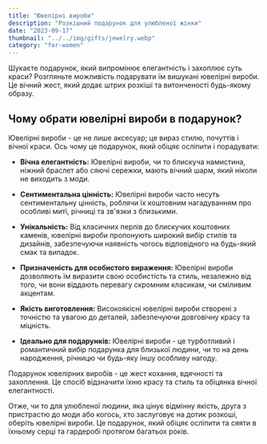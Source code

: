 ```yaml
---
title: "Ювелірні вироби"
description: "Розкішний подарунок для улюбленої жінки"
date: "2023-09-17"
thumbnail: "../../img/gifts/jewelry.webp"
category: "for-women"
---
```

Шукаєте подарунок, який випромінює елегантність і захоплює суть краси? Розгляньте можливість подарувати їм вишукані ювелірні вироби. Це вічний жест, який додає штрих розкіші та витонченості будь-якому образу.

## Чому обрати ювелірні вироби в подарунок?

Ювелірні вироби - це не лише аксесуар; це вираз стилю, почуттів і вічної краси. Ось чому це подарунок, який обіцяє осліпити і порадувати:

- **Вічна елегантність:** Ювелірні вироби, чи то блискуча намистина, ніжний браслет або сяючі сережки, мають вічний шарм, який ніколи не виходить з моди.

- **Сентиментальна цінність:** Ювелірні вироби часто несуть сентиментальну цінність, роблячи їх коштовним нагадуванням про особливі миті, річниці та зв'язки з близькими.

- **Унікальність:** Від класичних перлів до блискучих коштовних каменів, ювелірні вироби пропонують широкий вибір стилів та дизайнів, забезпечуючи наявність чогось відповідного на будь-який смак та випадок.

- **Призначеність для особистого вираження:** Ювелірні вироби дозволяють їм виразити свою особистість та стиль, незалежно від того, чи вони віддають перевагу скромним класикам, чи сміливим акцентам.

- **Якість виготовлення:** Високоякісні ювелірні вироби створені з точністю та увагою до деталей, забезпечуючи довговічну красу та міцність.

- **Ідеально для подарунків:** Ювелірні вироби - це турботливий і романтичний вибір подарунка для близької людини, чи то на день народження, річницю чи будь-яку іншу особливу нагоду.

Подарунок ювелірних виробів - це жест кохання, вдячності та захоплення. Це спосіб відзначити їхню красу та стиль та обіцянка вічної елегантності.

Отже, чи то для улюбленої людини, яка цінує відмінну якість, друга з пристрастю до моди або когось, хто заслуговує на дотик розкоші, оберіть ювелірні вироби. Це подарунок, який обіцяє осліпити та сяяти в їхньому серці та гардеробі протягом багатьох років.
